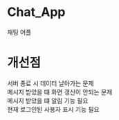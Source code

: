 # Chat_App   
채팅 어플   

# 개선점   
   
서버 종료 시 데이터 날아가는 문제   
메시지 받았을 떄 화면 갱신이 안되는 문제   
메시지 받았을 떄 알림 기능 필요   
현재 로그인된 사용자 표시 기능 필요
